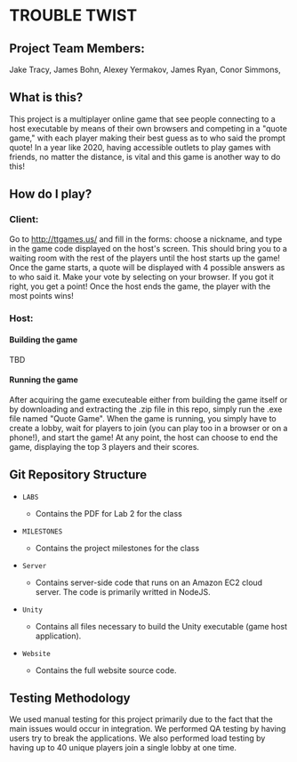 # TROUBLE TWIST

## Project Team Members:

Jake Tracy,
James Bohn,
Alexey Yermakov,
James Ryan,
Conor Simmons,

## What is this?

This project is a multiplayer online game that see people connecting to a host executable by means of their own browsers and competing in a "quote game," with each player making their best guess as to who said the prompt quote! In a year like 2020, having accessible outlets to play games with friends, no matter the distance, is vital and this game is another way to do this!

## How do I play?

### Client:

Go to http://ttgames.us/ and fill in the forms: choose a nickname, and type in the game code displayed on the host's screen. This should bring you to a waiting room with the rest of the players until the host starts up the game! Once the game starts, a quote will be displayed with 4 possible answers as to who said it. Make your vote by selecting on your browser. If you got it right, you get a point! Once the host ends the game, the player with the most points wins!

### Host:

#### Building the game

TBD

#### Running the game

After acquiring the game executeable either from building the game itself or by downloading and extracting the .zip file in this repo, simply run the .exe file named "Quote Game". When the game is running, you simply have to create a lobby, wait for players to join (you can play too in a browser or on a phone!), and start the game! At any point, the host can choose to end the game, displaying the top 3 players and their scores.

## Git Repository Structure

* `LABS`

  * Contains the PDF for Lab 2 for the class

* `MILESTONES`

  * Contains the project milestones for the class

* `Server`

  * Contains server-side code that runs on an Amazon EC2 cloud server. The code is primarily writted in NodeJS.

* `Unity`

  * Contains all files necessary to build the Unity executable (game host application).

* `Website`

  * Contains the full website source code.


## Testing Methodology

We used manual testing for this project primarily due to the fact that the main issues would occur in integration. We performed QA testing by having users try to break the applications. We also performed load testing by having up to 40 unique players join a single lobby at one time.
